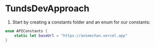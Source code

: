 # TundsDevApproach


1. Start by creating a constants folder and an enum for our constants:
```swift
enum APIConstants {
    static let baseUrl = "https://animechan.vercel.app"
}
```
